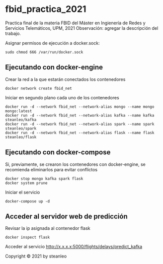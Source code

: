 # fbid_practica_2021
Practica final de la materia FBID del Máster en Ingienería de Redes y Servicios Telemáticos, UPM, 2021
Observación: agregar la descripción del trabajo.

Asignar permisos de ejecución a docker.sock:
```
sudo chmod 666 /var/run/docker.sock
```
## Ejecutando con docker-engine
Crear la red a la que estarán conectados los contenedores
```
docker network create fbid_net
```
Iniciar en segundo plano cada uno de los contenedores
```
docker run -d --network fbid_net --network-alias mongo --name mongo mongo:latest
docker run -d --network fbid_net --network-alias kafka --name kafka steanleo/kafka
docker run -d --network fbid_net --network-alias spark --name spark steanleo/spark
docker run -d --network fbid_net --network-alias flask --name flask steanleo/flask
```
## Ejecutando con docker-compose
Si, previamente, se crearon los contenedores con docker-engine, se recomienda eliminarlos para evitar conflictos
```
docker stop mongo kafka spark flask
docker system prune
```
Iniciar el servicio
```
docker-compose up -d
```
## Acceder al servidor web de predicción
Revisar la ip asignada al contenedor flask
```
docker inspect flask
```
Acceder al servicio
http://x.x.x.x:5000/flights/delays/predict_kafka

Copyright © 2021 by steanleo
